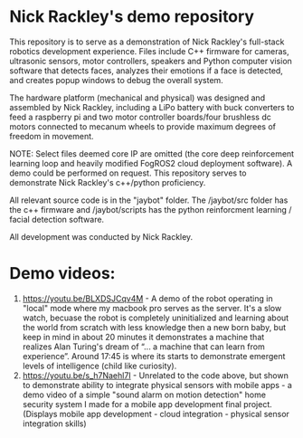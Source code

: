 # Nick Rackley's demo repository

This repository is to serve as a demonstration of Nick Rackley's full-stack robotics development experience. Files include C++ firmware for cameras, ultrasonic sensors, motor controllers, speakers and Python computer vision software that detects faces, analyzes their emotions if a face is detected, and creates popup windows to debug the overall system. 

The hardware platform (mechanical and physical) was designed and assembled by Nick Rackley, including a LiPo battery with buck converters to feed a raspberry pi and two motor controller boards/four brushless dc motors connected to mecanum wheels to provide maximum degrees of freedom in movement. 

NOTE: Select files deemed core IP are omitted (the core deep reinforcement learning loop and heavily modified FogROS2 cloud deployment software). A demo could be performed on request. This repository serves to demonstrate Nick Rackley's c++/python proficiency. 


All relevant source code is in the "jaybot" folder. The /jaybot/src folder has the c++ firmware and /jaybot/scripts has the python reinforcment learning / facial detection software.

All development was conducted by Nick Rackley. 

# Demo videos:

1. https://youtu.be/BLXDSJCqv4M - A demo of the robot operating in "local" mode where my macbook pro serves as the server. It's a slow watch, becuase the robot is completely uninitialized and learning about the world from scratch with less knowledge then a new born baby, but keep in mind in about 20 minutes it demonstrates a machine that realizes Alan Turing's dream of “... a machine that can learn from experience”. Around 17:45 is where its starts to demonstrate emergent levels of intelligence (child like curiosity). 
2.  https://youtu.be/s_h7Naehl7I - Unrelated to the code above, but shown to demonstrate ability to integrate physical sensors with mobile apps - a demo video of a simple "sound alarm on motion detection" home security system I made for a mobile app development final project. (Displays mobile app development - cloud integration - physical sensor integration skills)
